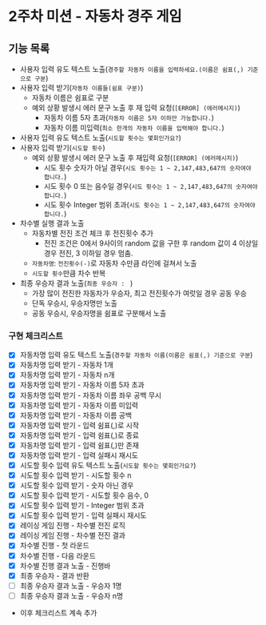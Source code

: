 # 2주차 미션 - 자동차 경주 게임

## 기능 목록

- 사용자 입력 유도 텍스트 노출(`경주할 자동차 이름을 입력하세요.(이름은 쉼표(,) 기준으로 구분`)
- 사용자 입력 받기(`자동차 이름들(쉼표 구분)`)
    - 자동차 이름은 쉼표로 구분
    - 예외 상황 발생시 에러 문구 노출 후 재 입력 요청(`[ERROR] (에러메시지)`)
        - 자동차 이름 5자 초과(`자동차 이름은 5자 이하만 가능합니다.`)
        - 자동차 이름 미입력(`최소 한개의 자동차 이름을 입력해야 합니다.`)
- 사용자 입력 유도 텍스트 노출(`시도할 횟수는 몇회인가요?`)
- 사용자 입력 받기(`시도할 횟수`)
    - 예외 상황 발생시 에러 문구 노출 후 재입력 요청(`[ERROR] (에러메시지)`)
        - 시도 횟수 숫자가 아닐 경우(`시도 횟수는 1 ~ 2,147,483,647의 숫자여야 합니다.`)
        - 시도 횟수 0 또는 음수일 경우(`시도 횟수는 1 ~ 2,147,483,647의 숫자여야 합니다.`)
        - 시도 횟수 Integer 범위 초과(`시도 횟수는 1 ~ 2,147,483,647의 숫자여야 합니다.`)
- 차수별 실행 결과 노출
    - 자동차별 전진 조건 체크 후 전진횟수 추가
        - 전진 조건은 0에서 9사이의 random 값을 구한 후 random 값이 4 이상일 경우 전진, 3 이하일 경우 멈춤.
    - `자동차명`: `전진횟수(-)`로 자동차 수만큼 라인에 걸쳐서 노출
    - `시도할 횟수`만큼 차수 반복
- 최종 우승자 결과 노출(`최종 우승자 : ` )
    - 가장 많이 전진한 자동차가 우승자, 최고 전진횟수가 여럿일 경우 공동 우승
    - 단독 우승시, 우승자명만 노출
    - 공동 우승시, 우승자명을 쉼표로 구분해서 노출

### 구현 체크리스트

- [X] 자동차명 입력 유도 텍스트 노출(`경주할 자동차 이름(이름은 쉼표(,) 기준으로 구분`)
- [X] 자동차명 입력 받기 - 자동차 1개
- [X] 자동차명 입력 받기 - 자동차 n개
- [X] 자동차명 입력 받기 - 자동차 이름 5자 초과
- [X] 자동차명 입력 받기 - 자동차 이름 좌우 공백 무시
- [X] 자동차명 입력 받기 - 자동차 이름 미입력
- [X] 자동차명 입력 받기 - 자동차 이름 공백
- [X] 자동차명 입력 받기 - 입력 쉼표(,)로 시작
- [X] 자동차명 입력 받기 - 입력 쉼표(,)로 종료
- [X] 자동차명 입력 받기 - 입력 쉼표(,)만 존재
- [X] 자동차명 입력 받기 - 입력 실패시 재시도
- [X] 시도할 횟수 입력 유도 텍스트 노출(`시도할 횟수는 몇회인가요?`)
- [X] 시도할 횟수 입력 받기 - 시도할 횟수 n
- [X] 시도할 횟수 입력 받기 - 숫자 아닌 경우
- [X] 시도할 횟수 입력 받기 - 시도할 횟수 음수, 0
- [X] 시도할 횟수 입력 받기 - Integer 범위 초과
- [X] 시도할 횟수 입력 받기 - 입력 실패시 재시도
- [X] 레이싱 게임 진행 - 차수별 전진 로직
- [X] 레이싱 게임 진행 - 차수별 전진 결과
- [X] 차수별 진행 - 첫 라운드
- [X] 차수별 진행 - 다음 라운드
- [X] 차수별 진행 결과 노출 - 진행바
- [X] 최종 우승자 - 결과 반환  
- [ ] 최종 우승자 결과 노출 - 우승자 1명
- [ ] 최종 우승자 결과 노출 - 우승자 n명
- 이후 체크리스트 계속 추가
